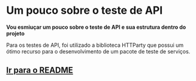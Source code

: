 # Um pouco sobre o teste de API

**Vou esmiuçar um pouco sobre o teste de API e sua estrutura dentro do projeto**

Para os testes de API, foi utilizado a biblioteca HTTParty que possui um ótimo recurso para o desenvolvimento de um pacote de teste de serviços.

## [Ir para o README](../README.md)